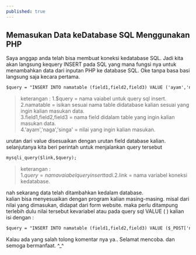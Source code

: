 ```yaml
---
published: true
---
```

## Memasukan Data keDatabase SQL Menggunakan PHP 

Saya anggap anda telah bisa membuat koneksi kedatabase SQL. Jadi kita akan langsung kequery INSERT pada SQL yang mana fungsi nya untuk menambahkan data dari inputan PHP ke database SQL. Oke tanpa basa basi langsung saja kecara pertama.

```html
$query = "INSERT INTO namatable (field1,field2,field3) VALUE ('ayam','naga','singa')"
```

> keterangan : 1.$query = nama vaiabel untuk query sql insert.  
2.namatable = isikan sesuai nama table didatabase kalian sesuai yang ingin kalian masukan data.  
3.field1,field2,field3 = nama field didalam table yang ingin kalian masukan data.  
4.'ayam','naga','singa' = nilai yang ingin kalian masukan.  

urutan dari value disesuaikan dengan urutan field database kalian.  
selanjutanya kita beri perintah untuk menjalankan query tersebut
```html
mysqli_query($link,$query);
```
> keterangan :  
1.$query = nama vaiabel query insert tadi.  
2.$link = nama variabel koneksi kedatabase.  

nah sekarang data telah ditambahkan kedalam database.  
kalian bisa menyesuaikan dengan program kalian masing-masing. misal dari nilai yang dimasukan, didapat dari
form website. maka perlu ditampung terlebih dulu nilai tersebut kevariabel atau pada query sql VALUE ( ) kalian isi dengan :

```html
$query = "INSERT INTO namatable (field1,field2,field3) VALUE ($_POST['nama_input'],$_POST['nama_input'],$_POST['nama_input'])"
```

Kalau ada yang salah tolong komentar nya ya.. Selamat mencoba. dan semoga bermanfaat. ^_^
